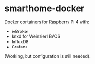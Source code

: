 # smarthome-docker

Docker containers for Raspberry Pi 4 with:
- ioBroker
- knxd for Weinzierl BAOS
- InfluxDB
- Grafana

(Working, but configuration is still needed).
